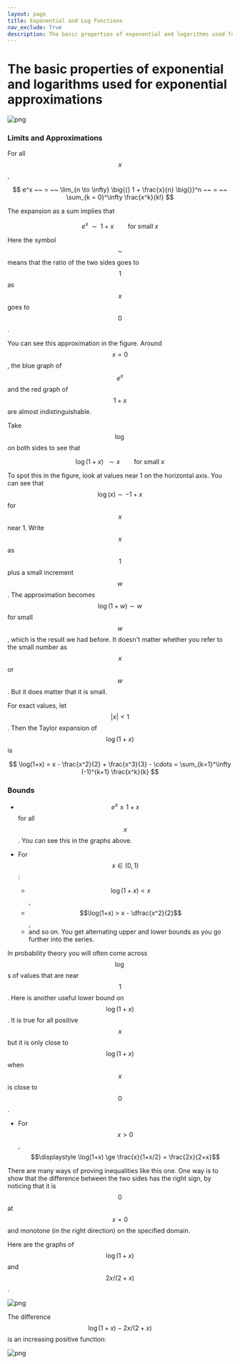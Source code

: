 ```yaml
---
layout: page
title: Exponential and Log Functions
nav_exclude: True
description: The basic properties of exponential and logarithms used for exponential approximations.
---
```


# The basic properties of exponential and logarithms used for exponential approximations

![png](/assets/images/prereqs/exponential.png)

### Limits and Approximations ###

For all $$x$$,

$$
e^x ~~ = ~~ \lim_{n \to \infty} \big{(} 1 + \frac{x}{n} \big{)}^n
~~ = ~~ \sum_{k = 0}^\infty \frac{x^k}{k!}
$$

The expansion as a sum implies that 

$$
e^x ~~ \sim ~~ 1 + x ~~~~~~~~ \text{for small } x
$$

Here the symbol $$\sim$$ means that the ratio of the two sides goes to $$1$$ as $$x$$ goes to $$0$$. 

You can see this approximation in the figure. Around $$x = 0$$, the blue graph of $$e^x$$ and the red graph of $$1+x$$ are almost indistinguishable.

Take $$\log$$ on both sides to see that

$$
\log(1+x) ~~ \sim x ~~~~~~~~ \text{for small } x
$$

To spot this in the figure, look at values near 1 on the horizontal axis. You can see that $$\log(x) \sim  -1 + x$$ for $$x$$ near 1. Write $$x$$ as $$1$$ plus a small increment $$w$$. The approximation becomes $$\log(1+w) \sim w$$ for small $$w$$, which is the result we had before. It doesn't matter whether you refer to the small number as $$x$$ or $$w$$. But it does matter that it is small.

For exact values, let $$\vert x \vert < 1$$. Then the Taylor expansion of $$\log(1+x)$$ is

$$
\log(1+x) = x - \frac{x^2}{2} + \frac{x^3}{3} - \cdots 
= \sum_{k=1}^\infty (-1)^{k+1} \frac{x^k}{k}
$$

### Bounds ###

- $$e^x \ge 1+x$$ for all $$x$$. You can see this in the graphs above. 

- For $$x \in (0, 1)$$:
    - $$\log(1+x) < x$$,
    - $$\log(1+x) > x - \dfrac{x^2}{2}$$,
    - and so on. You get alternating upper and lower bounds as you go further into the series.
    
In probability theory you will often come across $$\log$$s of values that are near $$1$$. Here is another useful lower bound on $$\log(1+x)$$. It is true for all positive $$x$$ but it is only close to $$\log(1+x)$$ when $$x$$ is close to $$0$$.
    
- For $$x > 0$$, $$\displaystyle \log(1+x) \ge \frac{x}{1+x/2} = \frac{2x}{2+x}$$

There are many ways of proving inequalities like this one. One way is to show that the difference between the two sides has the right sign, by noticing that it is $$0$$ at $$x=0$$ and monotone (in the right direction) on the specified domain.

Here are the graphs of $$\log(1+x)$$ and $$2x/(2+x)$$.


![png](/assets/images/prereqs/exponential2.png)


The difference $$\log(1+x) - 2x/(2+x)$$ is an increasing positive function:

![png](/assets/images/prereqs/exponential3.png)
